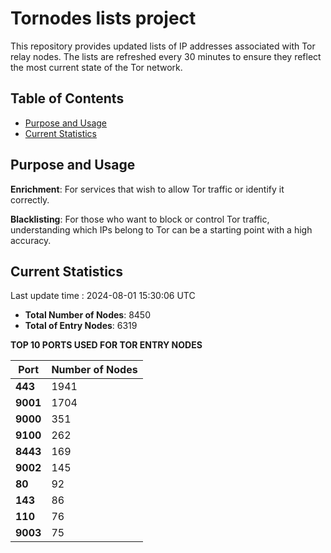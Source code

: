 # Tornodes lists project

This repository provides updated lists of IP addresses associated with Tor relay nodes. The lists are refreshed every 30 minutes to ensure they reflect the most current state of the Tor network.

## Table of Contents

- [Purpose and Usage](#purpose-and-usage)
- [Current Statistics](#current-statistics)


## Purpose and Usage

**Enrichment**: For services that wish to allow Tor traffic or identify it correctly.

**Blacklisting**: For those who want to block or control Tor traffic, understanding which IPs belong to Tor can be a starting point with a high accuracy.

## Current Statistics

Last update time : 2024-08-01 15:30:06 UTC

- **Total Number of Nodes**: 8450
- **Total of Entry Nodes**: 6319

**TOP 10 PORTS USED FOR TOR ENTRY NODES**

| **Port** | **Number of Nodes** |
|------|-----------------|
| **443**   | 1941  |
| **9001**   | 1704  |
| **9000**   | 351  |
| **9100**   | 262  |
| **8443**   | 169  |
| **9002**   | 145  |
| **80**   | 92  |
| **143**   | 86  |
| **110**   | 76  |
| **9003**   | 75  |

